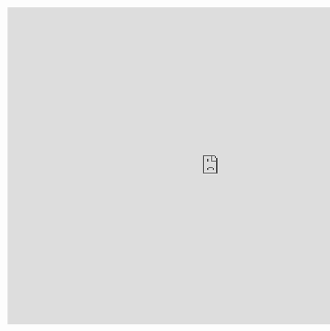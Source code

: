 <iframe src="https://forkphorus.github.io/embed.html?id=415715569&ui=false" width="960" height="720" allowfullscreen="true" allowtransparency="true" style="border:none;"></iframe>
